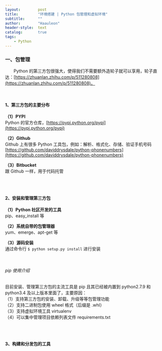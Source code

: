 ```yaml
---
layout:        post
title:         "环境搭建 | Python 包管理和虚拟环境"
subtitle:      ""
author:        "Haauleon"
header-style:  text
catalog:       true
tags:
    - Python
---
```


### 一、包管理
&emsp;&emsp;Python 的第三方包很强大，使得我们不需要额外造轮子就可以享用，轮子直达：[https://zhuanlan.zhihu.com/p/511280808](https://zhuanlan.zhihu.com/p/511280808)。    

<br>

#### 1、第三方包的主要分布
**（1）PYPI**     
Python 的官方仓库，[https://pypi.python.org/pypi](https://pypi.python.org/pypi)      

**（2）Github**   
Github 上有很多 Python 工具包，例如：解析、格式化、存储、验证手机号码 [https://github.com/daviddrysdale/python-phonenumbers](https://github.com/daviddrysdale/python-phonenumbers)       

**（3）Bitbucket**     
跟 Github 一样，用于代码托管

<br>
<br>

#### 2、安装和管理第三方包
**（1）Python 社区开发的工具**     
pip、easy_install 等    

**（2）系统自带的包管理器**     
yum、emerge、apt-get 等      

**（3）源码安装**     
通过命令行 `$ python setup.py install` 进行安装     

<br>

###### pip 使用介绍    
目前安装、管理第三方包的主流工具是 pip 且其已经被内置到 python2.7.9 和 python3.4 及以上版本里面了，主要原因：    
（1）支持第三方包的安装、卸载、升级等等包管理功能     
（2）支持二进制包使用 wheel 格式（后缀是 .whl）     
（3）支持虚拟环境工具 virtualenv     
（4）可以集中管理项目依赖列表文件 requirements.txt   

<br>
<br>

#### 3、构建和分发包的工具

<br>
<br>